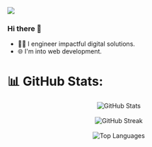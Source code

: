 [![](https://visitcount.itsvg.in/api?id=Abhinav-ark&icon=0&color=0)](https://visitcount.itsvg.in)

### Hi there 👋
- 🧑‍💻 I engineer impactful digital solutions.
- 🌐 I'm into web development. 

# 📊 GitHub Stats:

<div style="text-align: center;">
  <img src="https://github-readme-stats.vercel.app/api?username=Abhinav-ark&theme=dracula&hide_border=false&include_all_commits=false&count_private=true" alt="GitHub Stats"/>
  <br/>
  <br/>
  <img src="https://github-readme-streak-stats.herokuapp.com/?user=Abhinav-ark&theme=dracula&hide_border=false" alt="GitHub Streak"/>
  <br/>
  <br/>
  <img src="https://github-readme-stats.vercel.app/api/top-langs/?username=Abhinav-ark&theme=dracula&hide_border=false&include_all_commits=true&count_private=true&layout=compact" alt="Top Languages"/>
</div>



